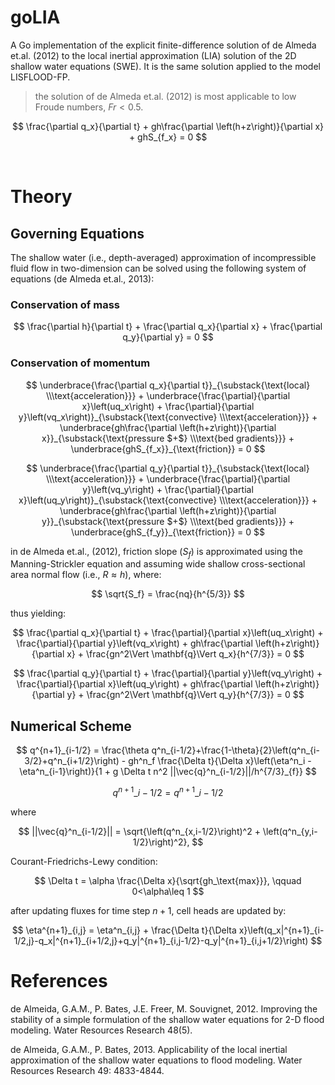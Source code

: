 # goLIA

A Go implementation of the explicit finite-difference solution of de Almeda et.al. (2012) to the local inertial approximation (LIA) solution of the 2D shallow water equations (SWE). It is the same solution applied to the model LISFLOOD-FP.

> the solution of de Almeda et.al. (2012) is most applicable to low Froude numbers, $Fr<0.5$.


$$
	\frac{\partial q_x}{\partial t} 
	+ gh\frac{\partial \left(h+z\right)}{\partial x}
	+ ghS_{f_x} = 0
$$

<br>




# Theory

## Governing Equations

The shallow water (i.e., depth-averaged) approximation of incompressible fluid flow in two-dimension can be solved using the following system of equations (de Almeda et.al., 2013):

### Conservation of mass

$$
	\frac{\partial h}{\partial t} + \frac{\partial q_x}{\partial x} + \frac{\partial q_y}{\partial y} = 0
$$

### Conservation of momentum

$$
	\underbrace{\frac{\partial q_x}{\partial t}}_{\substack{\text{local} \\\text{acceleration}}} 
	+ \underbrace{\frac{\partial}{\partial x}\left(uq_x\right) + \frac{\partial}{\partial y}\left(vq_x\right)}_{\substack{\text{convective} \\\text{acceleration}}} 
	+ \underbrace{gh\frac{\partial \left(h+z\right)}{\partial x}}_{\substack{\text{pressure $+$} \\\text{bed gradients}}}
	+ \underbrace{ghS_{f_x}}_{\text{friction}} = 0
$$

$$
	\underbrace{\frac{\partial q_y}{\partial t}}_{\substack{\text{local} \\\text{acceleration}}} 
	+ \underbrace{\frac{\partial}{\partial y}\left(vq_y\right) + \frac{\partial}{\partial x}\left(uq_y\right)}_{\substack{\text{convective} \\\text{acceleration}}} 
	+ \underbrace{gh\frac{\partial \left(h+z\right)}{\partial y}}_{\substack{\text{pressure $+$} \\\text{bed gradients}}}
	+ \underbrace{ghS_{f_y}}_{\text{friction}} = 0
$$

in de Almeda et.al., (2012), friction slope ($S_f$) is approximated using the Manning-Strickler equation and assuming wide shallow cross-sectional area normal flow (i.e., $R\approx h$), where:

$$
	\sqrt{S_f} = \frac{nq}{h^{5/3}}
$$

thus yielding:

$$
	\frac{\partial q_x}{\partial t} + \frac{\partial}{\partial x}\left(uq_x\right) + \frac{\partial}{\partial y}\left(vq_x\right) + gh\frac{\partial \left(h+z\right)}{\partial x} + \frac{gn^2\Vert \mathbf{q}\Vert q_x}{h^{7/3}} = 0
$$	

$$
	\frac{\partial q_y}{\partial t} + \frac{\partial}{\partial y}\left(vq_y\right) + \frac{\partial}{\partial x}\left(uq_y\right) + gh\frac{\partial \left(h+z\right)}{\partial y} + \frac{gn^2\Vert \mathbf{q}\Vert q_y}{h^{7/3}} = 0
$$



## Numerical Scheme

$$
	q^{n+1}_{i-1/2} = \frac{\theta q^n_{i-1/2}+\frac{1-\theta}{2}\left(q^n_{i-3/2}+q^n_{i+1/2}\right) - gh^n_f \frac{\Delta t}{\Delta x}\left(\eta^n_i - \eta^n_{i-1}\right)}{1 + g \Delta t n^2 ||\vec{q}^n_{i-1/2}||/h^{7/3}_{f}}
$$

$$
	q^{n+1}\_{i-1/2} = q^{n+1}\_{i-1/2}
$$

where

$$
	||\vec{q}^n_{i-1/2}|| = \sqrt{\left(q^n_{x,i-1/2}\right)^2 + \left(q^n_{y,i-1/2}\right)^2},
$$


Courant-Friedrichs-Lewy condition:

$$
	\Delta t = \alpha \frac{\Delta x}{\sqrt{gh_\text{max}}}, \qquad 0<\alpha\leq 1
$$

after updating fluxes for time step $n+1$, cell heads are updated by:

$$
	\eta^{n+1}_{i,j} = \eta^n_{i,j} + \frac{\Delta t}{\Delta x}\left(q_x|^{n+1}_{i-1/2,j}-q_x|^{n+1}_{i+1/2,j}+q_y|^{n+1}_{i,j-1/2}-q_y|^{n+1}_{i,j+1/2}\right)
$$





# References

de Almeida, G.A.M., P. Bates, J.E. Freer, M. Souvignet, 2012. Improving the stability of a simple formulation of the shallow water equations for 2-D flood modeling. Water Resources Research 48(5).

de Almeida, G.A.M., P. Bates, 2013. Applicability of the local inertial approximation of the shallow water equations to flood modeling. Water Resources Research 49: 4833-4844.